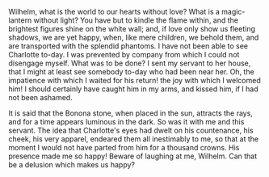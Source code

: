 Wilhelm, what is the world to our hearts without love? What is a magic-lantern without light? You have but to kindle the flame within, and the brightest figures shine on the white wall; and, if love only show us fleeting shadows, we are yet happy, when, like mere children, we behold them, and are transported with the splendid phantoms. I have not been able to see Charlotte to-day. I was prevented by company from which I could not disengage myself. What was to be done? I sent my servant to her house, that I might at least see somebody to-day who had been near her. Oh, the impatience with which I waited for his return! the joy with which I welcomed him! I should certainly have caught him in my arms, and kissed him, if I had not been ashamed.

It is said that the Bonona stone, when placed in the sun, attracts the rays, and for a time appears luminous in the dark. So was it with me and this servant. The idea that Charlotte's eyes had dwelt on his countenance, his cheek, his very apparel, endeared them all inestimably to me, so that at the moment I would not have parted from him for a thousand crowns. His presence made me so happy! Beware of laughing at me, Wilhelm. Can that be a delusion which makes us happy?